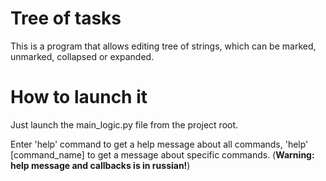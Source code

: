 # Tree of tasks

This is a program that allows editing tree of strings, which can be marked,
unmarked, collapsed or expanded.


# How to launch it

Just launch the main_logic.py file from the project root.

Enter 'help' command to get a help message about all commands, 'help'
[command_name] to get a message about specific commands.
(**Warning: help message and callbacks is in russian!**)
